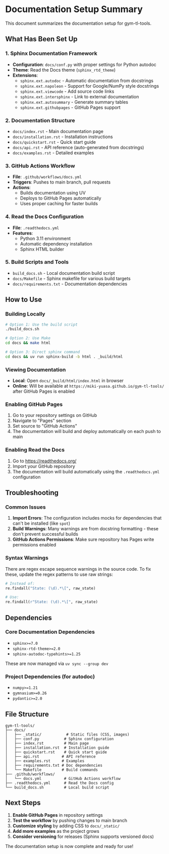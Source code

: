 # Documentation Setup Summary

This document summarizes the documentation setup for gym-tl-tools.

## What Has Been Set Up

### 1. Sphinx Documentation Framework

- **Configuration**: `docs/conf.py` with proper settings for Python autodoc
- **Theme**: Read the Docs theme (`sphinx_rtd_theme`)
- **Extensions**: 
  - `sphinx.ext.autodoc` - Automatic documentation from docstrings
  - `sphinx.ext.napoleon` - Support for Google/NumPy style docstrings
  - `sphinx.ext.viewcode` - Add source code links
  - `sphinx.ext.intersphinx` - Link to external documentation
  - `sphinx.ext.autosummary` - Generate summary tables
  - `sphinx.ext.githubpages` - GitHub Pages support

### 2. Documentation Structure

- `docs/index.rst` - Main documentation page
- `docs/installation.rst` - Installation instructions
- `docs/quickstart.rst` - Quick start guide
- `docs/api.rst` - API reference (auto-generated from docstrings)
- `docs/examples.rst` - Detailed examples

### 3. GitHub Actions Workflow

- **File**: `.github/workflows/docs.yml`
- **Triggers**: Pushes to main branch, pull requests
- **Actions**:
  - Builds documentation using UV
  - Deploys to GitHub Pages automatically
  - Uses proper caching for faster builds

### 4. Read the Docs Configuration

- **File**: `.readthedocs.yml`
- **Features**: 
  - Python 3.11 environment
  - Automatic dependency installation
  - Sphinx HTML builder

### 5. Build Scripts and Tools

- `build_docs.sh` - Local documentation build script
- `docs/Makefile` - Sphinx makefile for various build targets
- `docs/requirements.txt` - Documentation dependencies

## How to Use

### Building Locally

```bash
# Option 1: Use the build script
./build_docs.sh

# Option 2: Use Make
cd docs && make html

# Option 3: Direct sphinx command
cd docs && uv run sphinx-build -b html . _build/html
```

### Viewing Documentation

- **Local**: Open `docs/_build/html/index.html` in browser
- **Online**: Will be available at `https://miki-yuasa.github.io/gym-tl-tools/` after GitHub Pages is enabled

### Enabling GitHub Pages

1. Go to your repository settings on GitHub
2. Navigate to "Pages" section
3. Set source to "GitHub Actions"
4. The documentation will build and deploy automatically on each push to main

### Enabling Read the Docs

1. Go to https://readthedocs.org/
2. Import your GitHub repository
3. The documentation will build automatically using the `.readthedocs.yml` configuration

## Troubleshooting

### Common Issues

1. **Import Errors**: The configuration includes mocks for dependencies that can't be installed (like `spot`)
2. **Build Warnings**: Many warnings are from docstring formatting - these don't prevent successful builds
3. **GitHub Actions Permissions**: Make sure repository has Pages write permissions enabled

### Syntax Warnings

There are regex escape sequence warnings in the source code. To fix these, update the regex patterns to use raw strings:

```python
# Instead of:
re.findall("State: (\d).*\[", raw_state)

# Use:
re.findall(r"State: (\d).*\[", raw_state)
```

## Dependencies

### Core Documentation Dependencies
- `sphinx>=7.0`
- `sphinx-rtd-theme>=2.0`  
- `sphinx-autodoc-typehints>=1.25`

These are now managed via `uv sync --group dev`

### Project Dependencies (for autodoc)
- `numpy>=1.21`
- `gymnasium>=0.26`
- `pydantic>=2.0`

## File Structure

```
gym-tl-tools/
├── docs/
│   ├── _static/           # Static files (CSS, images)
│   ├── conf.py           # Sphinx configuration
│   ├── index.rst         # Main page
│   ├── installation.rst  # Installation guide
│   ├── quickstart.rst    # Quick start guide
│   ├── api.rst          # API reference
│   ├── examples.rst     # Examples
│   ├── requirements.txt # Doc dependencies
│   └── Makefile         # Build commands
├── .github/workflows/
│   └── docs.yml          # GitHub Actions workflow
├── .readthedocs.yml      # Read the Docs config
└── build_docs.sh         # Local build script
```

## Next Steps

1. **Enable GitHub Pages** in repository settings
2. **Test the workflow** by pushing changes to main branch
3. **Customize styling** by adding CSS to `docs/_static/`
4. **Add more examples** as the project grows
5. **Consider versioning** for releases (Sphinx supports versioned docs)

The documentation setup is now complete and ready for use!
